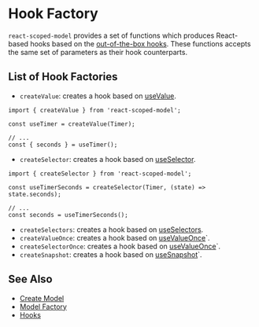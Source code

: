 # Hook Factory

`react-scoped-model` provides a set of functions which produces React-based hooks based on the [out-of-the-box hooks](/packages/react-scoped-model/hooks/README.md). These functions accepts the same set of parameters as their hook counterparts.

## List of Hook Factories

- `createValue`: creates a hook based on [useValue](/packages/react-scoped-model/docs/hooks/use-value.md).

```tsx
import { createValue } from 'react-scoped-model';

const useTimer = createValue(Timer);

// ...
const { seconds } = useTimer();
```

- `createSelector`: creates a hook based on [useSelector](/packages/react-scoped-model/docs/hooks/use-selector.md).

```tsx
import { createSelector } from 'react-scoped-model';

const useTimerSeconds = createSelector(Timer, (state) => state.seconds);

// ...
const seconds = useTimerSeconds();
```

- `createSelectors`: creates a hook based on [useSelectors](/packages/react-scoped-model/docs/hooks/use-selectors.md).
- `createValueOnce`: creates a hook based on [useValueOnce](/packages/react-scoped-model/docs/hooks/use-value-once.md)`.
- `createSelectorOnce`: creates a hook based on [useValueOnce](/packages/react-scoped-model/docs/hooks/use-selector-once.md)`.
- `createSnapshot`: creates a hook based on [useSnapshot](/packages/react-scoped-model/docs/hooks/use-snapshot.md)`.

## See Also

- [Create Model](/packages/react-scoped-model/docs/create-model.md)
- [Model Factory](/packages/react-scoped-model/docs/model-factory.md)
- [Hooks](/packages/react-scoped-model/docs/hooks/README.md)
